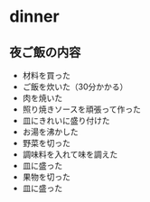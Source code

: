 # dinner
夜ご飯の内容
---
- 材料を買った  
- ご飯を炊いた（30分かかる）
- 肉を焼いた
- 照り焼きソースを頑張って作った
- 皿にきれいに盛り付けた
- お湯を沸かした
- 野菜を切った
- 調味料を入れて味を調えた
- 皿に盛った
- 果物を切った
- 皿に盛った
